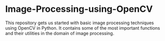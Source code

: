 # Image-Processing-using-OpenCV
This repository gets us started with basic image processing techniques using OpenCV in Python. It contains some of the most important functions and their utilities in the domain of image processing.
